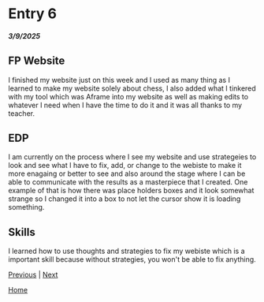 # Entry 6
##### 3/9/2025

## FP Website
I finished my website just on this week and I used as many thing as I learned to make my website solely about chess, I also added what I tinkered with my tool which was Aframe into my website as well as making edits to whatever I need when I have the time to do it and it was all thanks to my teacher.

## EDP 
I am currently on the process where I see my website and use strategeies to look and see what I have to fix, add, or change to the webiste to make it more enagaing or better to see and also around the stage where I can be able to communicate with the results as a masterpiece that I created. One example of that is how there was place holders boxes and it look somewhat strange so I changed it into a box to not let the cursor show it is loading something.

## Skills
I learned how to use thoughts and strategies to fix my webiste which is a important skill because without strategies, you won't be able to fix anything.

[Previous](entry05.md) | [Next](entry07.md)

[Home](../README.md)
